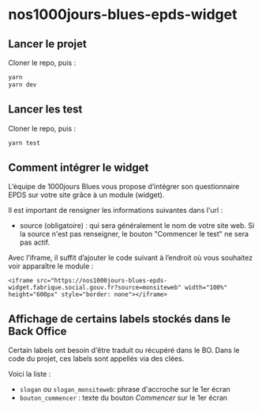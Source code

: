 # nos1000jours-blues-epds-widget

## Lancer le projet

Cloner le repo, puis :

```bash
yarn
yarn dev
```

## Lancer les test

Cloner le repo, puis :

```bash
yarn test
```

## Comment intégrer le widget

L’équipe de 1000jours Blues vous propose d’intégrer son questionnaire EPDS sur votre site grâce à un module (widget).

Il est important de rensigner les informations suivantes dans l'url :
- source (obligatoire) : qui sera généralement le nom de votre site web. Si la source n'est pas renseigner, le bouton "Commencer le test" ne sera pas actif.

Avec l’iframe, il suffit d’ajouter le code suivant à l’endroit où vous souhaitez voir apparaître le module :
```
<iframe src="https://nos1000jours-blues-epds-widget.fabrique.social.gouv.fr?source=monsiteweb" width="100%" height="600px" style="border: none"></iframe>
```

## Affichage de certains labels stockés dans le Back Office
Certain labels ont besoin d'être traduit ou récupéré dans le BO. Dans le code du projet, ces labels sont appellés via des clées. 

Voici la liste :
- `slogan` ou `slogan_monsiteweb`: phrase d'accroche sur le 1er écran 
- `bouton_commencer` : texte du bouton *Commencer* sur le 1er écran 
